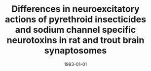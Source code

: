 ---
title: "Differences in neuroexcitatory actions of pyrethroid insecticides and sodium channel specific neurotoxins in rat and trout brain synaptosomes"
date: 1993-01-01
authors_string: J. Eells, J. Rasmussen, Peter Bandettini, J. Propp
authors:
   - J. Eells
   - J. Rasmussen
   - Peter Bandettini
   - J. Propp
author_ids:
   - peter_bandettini
journal: 'Toxicology and Applied Pharmacology'
volume: 123
issue: 
pages: 107-119
book_title: ''
publisher: ''
abstract: ''
project_id: 
paper_url: 
doi: 
data_loc: ''
code_loc: ''
file: '/assets/publications//assets/publications/'
file_name: '/assets/publications/'
type: journal_article
pub_str: ' (1993) Toxicology and Applied Pharmacology 123: 107-119'
layout: publication 
---